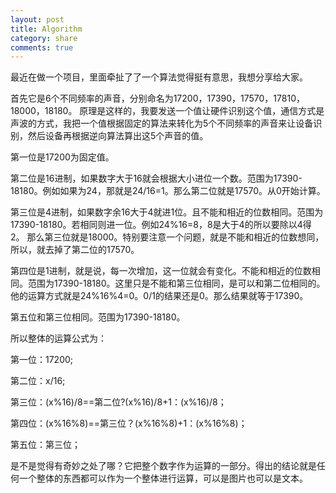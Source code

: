```yaml
---
layout: post
title: Algorithm
category: share
comments: true
---
```


最近在做一个项目，里面牵扯了了一个算法觉得挺有意思，我想分享给大家。


首先它是6个不同频率的声音，分别命名为17200，17390，17570，17810，18000，18180。
原理是这样的，我要发送一个值让硬件识别这个值，通信方式是声波的方式，我把一个值根据固定的算法来转化为5个不同频率的声音来让设备识别，然后设备再根据逆向算法算出这5个声音的值。


<p>第一位是17200为固定值。<p>
<p>第二位是16进制，如果数字大于16就会根据大小进位一个数。范围为17390-18180。例如如果为24，那就是24/16=1。那么第二位就是17570。从0开始计算。<p>
<p>第三位是4进制，如果数字余16大于4就进1位。且不能和相近的位数相同。范围为17390-18180。若相同则进一位。例如24%16=8，8是大于4的所以要除以4得2。
那么第三位就是18000。特别要注意一个问题，就是不能和相近的位数想同，所以，就去掉了第二位的17570。<p>
<p>第四位是1进制，就是说，每一次增加，这一位就会有变化。不能和相近的位数相同。范围为17390-18180。这里只是不能和第三位相同，是可以和第二位相同的。他的运算方式就是24%16%4=0。0/1的结果还是0。那么结果就等于17390。<p>
<p>第五位和第三位相同。范围为17390-18180。<p>


<p>所以整体的运算公式为：<p>
<p>第一位：17200;<p>
<p>第二位：x/16;<p>
<p>第三位：(x%16)/8==第二位?(x%16)/8+1：(x%16)/8；<p>
<p>第四位：(x%16%8)==第三位？(x%16%8)+1：(x%16%8)；<p>
<p>第五位：第三位；<p>

是不是觉得有奇妙之处了哪？它把整个数字作为运算的一部分。得出的结论就是任何一个整体的东西都可以作为一个整体进行运算，可以是图片也可以是文本。

